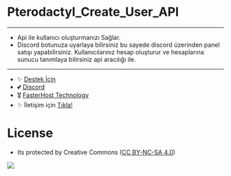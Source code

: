 # Pterodactyl_Create_User_API
---

- Api ile kullanıcı oluşturmanızı Sağlar.
- Discord botunuza uyarlaya bilirsiniz bu sayede discord üzerinden panel satışı yapabilirsiniz. Kullanıcılarınız hesap oluşturur ve hesaplarına sunucu tanımlaya bilirsiniz api aracılığı ile.


---
- ✨ [Destek İçin](https://fastuptime.com) <br>
- 💕 [Discord](https://fastuptime.com/discord)<br>
- 🎖️ [FasterHost Technology](https://fasterhost.tech/)<br>
- ✨ İletişim için [Tıkla!](mailto:fastuptime@gmail.com)<br>

# License
- Its protected by Creative Commons ([CC BY-NC-SA 4.0](https://creativecommons.org/licenses/by-nc-sa/4.0/))

<a href="https://creativecommons.org/licenses/by-nc-sa/4.0/" title="BYNCSA40"><img src="https://licensebuttons.net/l/by-nc-sa/4.0/88x31.png"></a>
